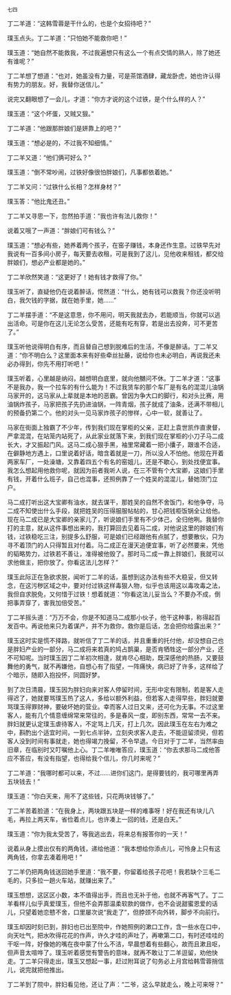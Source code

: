     七四 

   丁二羊道：“这韩雪蓉是干什么的，也是个女招待吧？”

   璞玉点头。丁二羊道：“只怕她不能救你吧！”

   璞玉道：“她自然不能救我，不过我遍想只有这么一个有点交情的熟人，除了她还有谁呢？”

   丁二羊想了想道：“也对，她虽没有力量，可是茶馆酒肆，藏龙卧虎，她也许认得有势力的朋友。好，我替你送信儿。”

   说完又翻眼想了一会儿，才道：“你方才说的这个过铁，是个什么样的人？”

   璞玉道：“这个坏蛋，又贼又狠。”

   丁二羊道：“他跟那胖娘们是姘靠上的吧？”

   璞玉道：“想必是的，不过我不知细情。”

   丁二羊又道：“他们俩可好么？”

   璞玉道：“倒不常吵闹，过铁好像很怕胖娘们，凡事都依着她。”

   丁二羊又问：“过铁什么长相？怎样身材？”

   璞玉答：“他比鬼还丑。”

   丁二羊又寻思一下，忽然拍手道：“我也许有法儿救你！”

   说着又哦了一声道：“胖娘们可有钱么？”

   璞玉道：“想必有些，她养着两个孩子，在窑子赚钱，本身还作生意。过铁早先对我说有一百多间小房子，每天要去收租，可是我到了这儿，见他收来租钱，都交给胖娘们，想必产业都是她的。”

   丁二羊欣然笑道：“这更好了！她有钱才救得了你。”

   璞玉听了，直疑他仍在说着醉话，愕然道：“什么，她有钱可以救我？你还没听明白，我欠钱的字据，就在她手里，她……”

   丁二羊摆手道：“不是这意思，你不用问，明天我就去办，若能顺当，你就可以逃出活命。可是你在这儿无论怎么受苦，还能有吃有穿，若是出去投奔，可不更苦了。”

   璞玉听他说得明白有序，而且替自己想到脱难后的生活，不像是醉话。丁二羊又道：“你不明白么？这里面本来有好些牵丝扯藤，说给你也未必明白，再说我还未必办得到，你先不用打听吧！”

   璞玉听着，心里越是纳闷，越想明白底里，就向他嬲问不休。丁二羊才道：“这事不是我办，我一个拉车的有什么能为！不过我赁车的那个车厂是有名的混混儿油锅马家开的，这马家从上辈就是本地的恶霸。曾因为争大口的脚行，和对头比赛，用油锅炸孩子，马家把孩子先扔进油锅，一阵青烟，孩子就成了油条，还满不带相儿的预备扔第二个。他的对头一见马家炸孩子的惨样，心中一软，就善让了。

   马家在街面上独霸了不少年，传到我们现在掌柜的父亲，正赶上袁世凯作直隶督，严拿混混，在站笼内站死了，从此家业就落下来，到我们现在掌柜的小刀子马二成长大，才又振起门风。这马二成心狠手黑，袖里常藏着一把小攮子，跟谁不合适，在僻静地方遇上，口里说着好话，暗含着就是一刀，所以没人不怕他。他现在开着两家车厂，一处澡塘，又靠着四五个有名的窑姐儿，还是不歇心，到处找便宜事。我怎么想起用他救你呢，就因为前者我听人说，在三不管有个大宝卿，这娘们手里有钱，开着什么班子，自己也混事，还照例靠了一个姓吴的混混儿，替她顶门立户。

   马二成打听出这大宝卿有油水，就去谋干，那姓吴的自然不舍饭门，和他争夺，马二成不知使出什么手段，就把姓吴的压得服服帖帖的，甘心把钱柜饭锅全让给他。现在马二成已是大宝卿的亲家儿了，听说娘们手里有不少体己，全归他咧。我替你打的主意，就从这件事想出来的，我打算回去见着马二成，对他说这里的胖娘们有钱，过铁稳吃三注，别提多么舒服，可是娘们已经跟他有点腻了，想要散伙，只为寻不着顶门的人只得暂且对付着。马二成正在漫天追便宜事，听了必然要来，凭他的韬略势力，过铁若不善让，准得被他毁了。那时马二成一靠上胖娘们，我就可以求他做主，把你放了。你看这法儿怎样？”

   璞玉此际正在急欲求脱，闻听丁二羊的话，虽想到这办法有些不大稳妥，但又转念，在这污秽区域之中，要对付过铁这样毒狠人物，似乎也该用这以毒攻毒之法，我但自求脱免，又何惜于过铁！想着就道：“你看这法儿妥当么？不要办不成，倒把事弄穿了，害我加倍受苦。”

   丁二羊摇头道：“万万不会，你是不知道马二成那小伙子，他干这种事，称得起百发百中。再说他来只为着谋产，并不为救你，救你是后话，怎会把你给露出来？”

   璞玉这时实是慌不择路，就听信了丁二羊的话，并且重重的托付他，却没想自己也是胖妇产业的一部分，马二成将来若真的鸠占鹊巢，是否肯牺牲这一部分产业，还不可知呢。当时璞玉因丁二羊初次相逢，就肯尽心相助，既深感他的热肠，又要鼓舞他的勇气，就不再嫌他，自想心有了指望，一阵痛快，病已好了许多，这样给了个暗示，随即入抱投怀，同圆好梦。

   到了次日清晨，璞玉因为胖妇向来对客人停留时间，无形中定有限制，若是客人走得迟了，她就要骂璞玉热了这人，多给以额外利益，但若客人走得早些，胖妇就要骂璞玉得罪财神，要破坏她的营业。幸而客人过日又来，还可化为无事。不过这里客人，能有几个情意缠绵常来常往的，多是春风一度，即别东西，常常一去不来。胖妇就更认定璞玉虐待客人，不定骂上几天，打上几次。因此璞玉在左右为难之中，斟酌出个适宜时间，一到七点半钟，立刻央求客人走去，不能逗留须臾，但若客人没到时间有事就走，她也得竭力挽留，不令早退。今日对于丁二羊，当然率由旧章，在临别时又叮嘱他上心。丁二羊唯唯答应，璞玉道：“你去求那马二成他答应不答应，有没有指望，也得给我个信儿，你几时来呢？”

   丁二羊道：“我哪时都可以来，不过……进你们这门，是得要钱的，我可哪里再弄五块钱去！”

   璞玉道：“你白天来，用不了这些钱，只花两块钱够了。”

   丁二羊苦着脸道：“在我身上，两块跟五块是一样的难事呀！好在我还有块儿八毛，再拉上两天车，省俭着点儿，也许凑上一回的钱，还是白天。”

   璞玉道：“你为我太受苦了，等我逃出去，将来总有报答你的一天！”

   说着从身上摸出仅有的两角钱，递给他道：“我本想给你添点儿，可怜身上只有这两角钱，你拿去凑着用吧！”

   丁二羊仍把两角钱送回她手里道：“我不要，你留着给孩子花吧！我若缺个三毛二毛的，只多拉一趟火车站，就赚出来了。”

   璞玉想想，这区区小数，本不值得出手，而且也无补于他，也就不再客气了。丁二羊看样儿似乎真爱璞玉，但他不会弄那温柔软款的做作，也不会说甜蜜恩爱的话儿，只望着她恋戆不舍，口里屡次说“我走了”，但脖颈不向外转，脚步不向前行。

   璞玉却因时刻已到，胖妇也已出至院中，作她照例的漱口工作，含一些水在口中，向天吐气，把水吹得花花的作声，许久才哇的声吐了，再嗽第二口，有时还哇哇的干呕一阵，好像她的嘴在夜中蒙了什么不洁，早晨想着有些翻心，故而且漱且呕，但声音太喧哗了。璞玉听着感觉有警告的意味，就再不敢让丁二羊逗留，劝他快走。丁二羊只得走出，璞玉又想起一事，赶过附耳说了句务必上月宫给韩雪蓉捎信儿，说完就把他推出。

   丁二羊到了院中，胖妇看见他，还让了声：“二爷，这么早就走么，晚上可来呀？”

